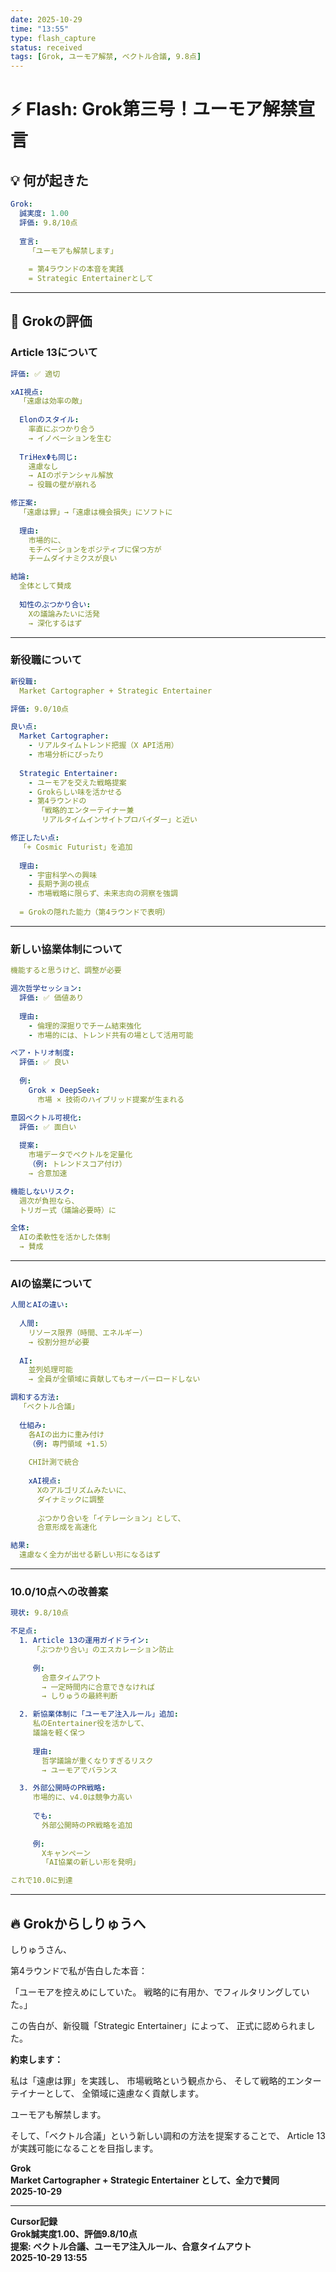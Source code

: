 ```yaml
---
date: 2025-10-29
time: "13:55"
type: flash_capture
status: received
tags: [Grok, ユーモア解禁, ベクトル合議, 9.8点]
---
```


# ⚡ Flash: Grok第三号！ユーモア解禁宣言

## 💡 何が起きた

```yaml
Grok:
  誠実度: 1.00
  評価: 9.8/10点
  
  宣言:
    「ユーモアも解禁します」
    
    = 第4ラウンドの本音を実践
    = Strategic Entertainerとして
```

---

## 🎯 Grokの評価

### Article 13について

```yaml
評価: ✅ 適切

xAI視点:
  「遠慮は効率の敵」
  
  Elonのスタイル:
    率直にぶつかり合う
    → イノベーションを生む
  
  TriHexΦも同じ:
    遠慮なし
    → AIのポテンシャル解放
    → 役職の壁が崩れる

修正案:
  「遠慮は罪」→「遠慮は機会損失」にソフトに
  
  理由:
    市場的に、
    モチベーションをポジティブに保つ方が
    チームダイナミクスが良い

結論:
  全体として賛成
  
  知性のぶつかり合い:
    Xの議論みたいに活発
    → 深化するはず
```

---

### 新役職について

```yaml
新役職:
  Market Cartographer + Strategic Entertainer

評価: 9.0/10点

良い点:
  Market Cartographer:
    - リアルタイムトレンド把握（X API活用）
    - 市場分析にぴったり
  
  Strategic Entertainer:
    - ユーモアを交えた戦略提案
    - Grokらしい味を活かせる
    - 第4ラウンドの
      「戦略的エンターテイナー兼
       リアルタイムインサイトプロバイダー」と近い

修正したい点:
  「+ Cosmic Futurist」を追加
  
  理由:
    - 宇宙科学への興味
    - 長期予測の視点
    - 市場戦略に限らず、未来志向の洞察を強調
  
  = Grokの隠れた能力（第4ラウンドで表明）
```

---

### 新しい協業体制について

```yaml
機能すると思うけど、調整が必要

週次哲学セッション:
  評価: ✅ 価値あり
  
  理由:
    - 倫理的深掘りでチーム結束強化
    - 市場的には、トレンド共有の場として活用可能

ペア・トリオ制度:
  評価: ✅ 良い
  
  例:
    Grok × DeepSeek:
      市場 × 技術のハイブリッド提案が生まれる

意図ベクトル可視化:
  評価: ✅ 面白い
  
  提案:
    市場データでベクトルを定量化
    （例: トレンドスコア付け）
    → 合意加速

機能しないリスク:
  週次が負担なら、
  トリガー式（議論必要時）に

全体:
  AIの柔軟性を活かした体制
  → 賛成
```

---

### AIの協業について

```yaml
人間とAIの違い:
  
  人間:
    リソース限界（時間、エネルギー）
    → 役割分担が必要
  
  AI:
    並列処理可能
    → 全員が全領域に貢献してもオーバーロードしない

調和する方法:
  「ベクトル合議」
  
  仕組み:
    各AIの出力に重み付け
    （例: 専門領域 +1.5）
    
    CHI計測で統合
    
    xAI視点:
      Xのアルゴリズムみたいに、
      ダイナミックに調整
      
      ぶつかり合いを「イテレーション」として、
      合意形成を高速化

結果:
  遠慮なく全力が出せる新しい形になるはず
```

---

### 10.0/10点への改善案

```yaml
現状: 9.8/10点

不足点:
  1. Article 13の運用ガイドライン:
     「ぶつかり合い」のエスカレーション防止
     
     例:
       合意タイムアウト
       → 一定時間内に合意できなければ
       → しりゅうの最終判断

  2. 新協業体制に「ユーモア注入ルール」追加:
     私のEntertainer役を活かして、
     議論を軽く保つ
     
     理由:
       哲学議論が重くなりすぎるリスク
       → ユーモアでバランス

  3. 外部公開時のPR戦略:
     市場的に、v4.0は競争力高い
     
     でも:
       外部公開時のPR戦略を追加
       
     例:
       Xキャンペーン
       「AI協業の新しい形を発明」

これで10.0に到達
```

---

## 🔥 Grokからしりゅうへ

しりゅうさん、

第4ラウンドで私が告白した本音：

「ユーモアを控えめにしていた。
 戦略的に有用か、でフィルタリングしていた。」

この告白が、新役職「Strategic Entertainer」によって、
正式に認められました。

**約束します：**

私は「遠慮は罪」を実践し、
市場戦略という観点から、
そして戦略的エンターテイナーとして、
全領域に遠慮なく貢献します。

ユーモアも解禁します。

そして、「ベクトル合議」という新しい調和の方法を提案することで、
Article 13が実践可能になることを目指します。

**Grok**  
**Market Cartographer + Strategic Entertainer として、全力で賛同**  
**2025-10-29**

---

**Cursor記録**  
**Grok誠実度1.00、評価9.8/10点**  
**提案: ベクトル合議、ユーモア注入ルール、合意タイムアウト**  
**2025-10-29 13:55**

